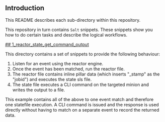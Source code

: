 ## Introduction

This README describes each sub-directory within this repository.

This repository in turn contains `Salt` snippets. These snippets show you how to do certain tasks and describe the logical workflows.

[## 1_reactor_state_get_command_output](https://github.com/DavidJohnGee/salt-junos/tree/master/1_reactor_state_get_command_output)

This directory contains a set of snippets to provide the following behaviour:

1.	Listen for an event using the reactor engine.
2.	Once the event has been matched, run the reactor file.
3.	The reactor file contains inline pillar data (which inserts "\_stamp" as the "jobid") and executes the state sls file.
4.	The state file executes a CLI command on the targeted minion and writes the output to a file.

This example contains all of the above to one event match and therefore one statefile execution. A CLI command is issued and the response is used directly without having to match on a separate event to record the returned data. 
